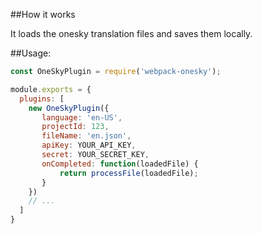 ##How it works

It loads the onesky translation files and saves them locally.


##Usage:

```js
const OneSkyPlugin = require('webpack-onesky');

module.exports = {
  plugins: [
    new OneSkyPlugin({
       language: 'en-US',
       projectId: 123,
       fileName: 'en.json',
       apiKey: YOUR_API_KEY,
       secret: YOUR_SECRET_KEY,
       onCompleted: function(loadedFile) {
           return processFile(loadedFile);
       }
    })
    // ...
  ]
}
```
